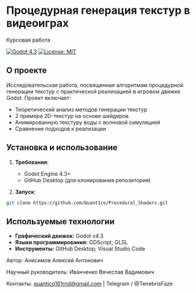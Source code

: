 # Процедурная генерация текстур в видеоиграх

Курсовая работа


[![Godot 4.3](https://img.shields.io/badge/Godot-4.3-%23478cbf)](https://godotengine.org)
[![License: MIT](https://img.shields.io/badge/License-MIT-yellow.svg)](https://opensource.org/licenses/MIT)

## О проекте

Исследовательская работа, посвященная алгоритмам процедурной генерации текстур с практической реализацией в игровом движке Godot. Проект включает:

-  Теоретический анализ методов генерации текстур
-  2 примера 2D-текстур на основе шейдеров
-  Анимированную текстуру воды с волновой симуляцией
-  Сравнение подходов к реализации


## Установка и использование

1. **Требования**:
   - Godot Engine 4.3+
   - GitHub Desktop (для клонирования репозитория)

2. **Запуск**:
```bash
git clone https://github.com/Quant1co/Procedural_Shaders.git
```

## Используемые технологии
- **Графический движок:** Godot v4.3
- **Языки программирования:**
GDScript;
GLSL
- **Инструменты:**
GitHub Desktop;
Visual Studio Code

Автор: Анисимов Алексей Антонович

Научный руководитель: Иванченко Вячеслав Вадимович

Контакты: quantico161rnd@gmail.com | Telegram / @TenebrisFaze

